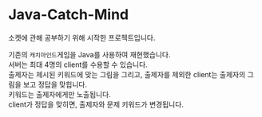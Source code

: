 # Java-Catch-Mind

소켓에 관해 공부하기 위해 시작한 프로젝트입니다.<p>
기존의 `캐치마인드`게임을 Java를 사용하여 재현했습니다.<br>
서버는 최대 4명의 client를 수용할 수 있습니다.<br>
출제자는 제시된 키워드에 맞는 그림을 그리고, 출제자를 제외한 client는 출제자의 그림을 보고 정답을 맞힙니다. <br>
  키워드는 출제자에게만 노출됩니다.<br>
client가 정답을 맞히면, 출제자와 문제 키워드가 변경됩니다.<br>
